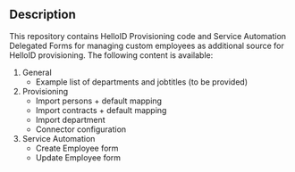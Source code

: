 <!-- Description -->
## Description
This repository contains HelloID Provisioning code and Service Automation Delegated Forms for managing custom employees as additional source for HelloID provisioning. The following content is available:
 1. General
    - Example list of departments and jobtitles (to be provided)
 2. Provisioning
    - Import persons + default mapping
    - Import contracts + default mapping
    - Import department
    - Connector configuration
 3. Service Automation
    - Create Employee form
    - Update Employee form

